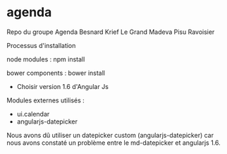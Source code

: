 # agenda
Repo du groupe Agenda Besnard Krief Le Grand Madeva Pisu Ravoisier

Processus d'installation

node modules : npm install

bower components : bower install
- Choisir version 1.6 d'Angular Js
     
Modules externes utilisés : 
- ui.calendar
- angularjs-datepicker

Nous avons dû utiliser un datepicker custom (angularjs-datepicker) 
car nous avons constaté un problème entre le md-datepicker et angularjs 1.6.
